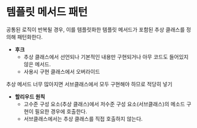 # 템플릿 메서드 패턴

공통된 로직이 반복될 경우, 이를 템플릿화한 템플릿 메서드가 포함된 추상 클래스를 정의해 패턴화한다.

- **후크**
    - 추상 클래스에서 선언되나 기본적인 내용만 구현되거나 아무 코드도 들어있지 않은 메서드.
    - 사용시 구현 클래스에서 오버라이드

추상 메서드 너무 많아지면 서브클래스에서 모두 구현해야 하므로 적당히 넣기

- **할리우드 원칙**
    - 고수준 구성 요소(추상 클래스)에서 저수준 구성 요소(서브클래스)의 메소드 구현이 필요한 경우에 호출한다.
    - 서브클래스에서는 추상 클래스를 직접 호출하지 않는다.